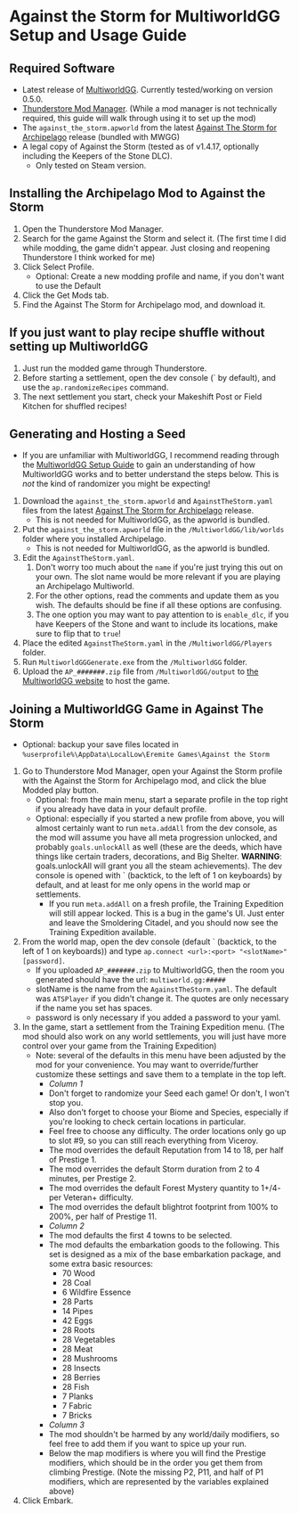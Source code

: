 # Against the Storm for MultiworldGG Setup and Usage Guide

## Required Software
* Latest release of [MultiworldGG](https://github.com/MultiworldGG/MultiworldGG/releases). Currently tested/working on version 0.5.0.
* [Thunderstore Mod Manager](https://www.overwolf.com/app/thunderstore-thunderstore_mod_manager). (While a mod manager is not technically required, this guide will walk through using it to set up the mod)
* The `against_the_storm.apworld` from the latest [Against The Storm for Archipelago](https://github.com/RyanCirincione/ArchipelagoATS/releases) release (bundled with MWGG)
* A legal copy of Against the Storm (tested as of v1.4.17, optionally including the Keepers of the Stone DLC).
    * Only tested on Steam version.

## Installing the Archipelago Mod to Against the Storm
1. Open the Thunderstore Mod Manager.
2. Search for the game Against the Storm and select it. (The first time I did while modding, the game didn't appear. Just closing and reopening Thunderstore I think worked for me)
3. Click Select Profile.
    - Optional: Create a new modding profile and name, if you don't want to use the Default
4. Click the Get Mods tab.
5. Find the Against The Storm for Archipelago mod, and download it.

## **If you just want to play recipe shuffle without setting up MultiworldGG**
1. Just run the modded game through Thunderstore.
2. Before starting a settlement, open the dev console (\` by default), and use the `ap.randomizeRecipes` command.
3. The next settlement you start, check your Makeshift Post or Field Kitchen for shuffled recipes!

## Generating and Hosting a Seed
* If you are unfamiliar with MultiworldGG, I recommend reading through the [MultiworldGG Setup Guide](https://multiworld.gg/tutorial/Archipelago/setup/en) to gain an understanding of how MultiworldGG works and to better understand the steps below. This is *not* the kind of randomizer you might be expecting!
1. Download the `against_the_storm.apworld` and `AgainstTheStorm.yaml` files from the latest [Against The Storm for Archipelago](https://github.com/RyanCirincione/ArchipelagoATS/releases) release.
    - This is not needed for MultiworldGG, as the apworld is bundled.
2. Put the `against_the_storm.apworld` file in the `/MultiworldGG/lib/worlds` folder where you installed Archipelago.
    - This is not needed for MultiworldGG, as the apworld is bundled.
3. Edit the `AgainstTheStorm.yaml`.
    1. Don't worry too much about the `name` if you're just trying this out on your own. The slot name would be more relevant if you are playing an Archipelago Multiworld.
    2. For the other options, read the comments and update them as you wish. The defaults should be fine if all these options are confusing.
    3. The one option you may want to pay attention to is `enable_dlc`, if you have Keepers of the Stone and want to include its locations, make sure to flip that to `true`!
4. Place the edited `AgainstTheStorm.yaml` in the `/MultiworldGG/Players` folder.
5. Run `MultiworldGGGenerate.exe` from the `/MultiworldGG` folder.
6. Upload the `AP_#######.zip` file from `/MultiworldGG/output` to [the MultiworldGG website](https://multiworld.gg/uploads) to host the game.

## Joining a MultiworldGG Game in Against The Storm
* Optional: backup your save files located in `%userprofile%\AppData\LocalLow\Eremite Games\Against the Storm`
1. Go to Thunderstore Mod Manager, open your Against the Storm profile with the Against the Storm for Archipelago mod, and click the blue Modded play button.
    * Optional: from the main menu, start a separate profile in the top right if you already have data in your default profile.
    * Optional: especially if you started a new profile from above, you will almost certainly want to run `meta.addAll` from the dev console, as the mod will assume you have all meta progression unlocked, and probably `goals.unlockAll` as well (these are the deeds, which have things like certain traders, decorations, and Big Shelter. **WARNING**: goals.unlockAll will grant you all the steam achievements). The dev console is opened with \` (backtick, to the left of 1 on keyboards) by default, and at least for me only opens in the world map or settlements.
        * If you run `meta.addAll` on a fresh profile, the Training Expedition will still appear locked. This is a bug in the game's UI. Just enter and leave the Smoldering Citadel, and you should now see the Training Expedition available.
2. From the world map, open the dev console (default \` (backtick, to the left of 1 on keyboards)) and type `ap.connect <url>:<port> "<slotName>" [password]`.
    * If you uploaded `AP_#######.zip` to MultiworldGG, then the room you generated should have the url: `multiworld.gg:#####`
    * slotName is the name from the `AgainstTheStorm.yaml`. The default was `ATSPlayer` if you didn't change it. The quotes are only necessary if the name you set has spaces.
    * password is only necessary if you added a password to your yaml.
3. In the game, start a settlement from the Training Expedition menu. (The mod should also work on any world settlements, you will just have more control over your game from the Training Expedition)
    * Note: several of the defaults in this menu have been adjusted by the mod for your convenience. You may want to override/further customize these settings and save them to a template in the top left.
        * *Column 1*
        * Don't forget to randomize your Seed each game! Or don't, I won't stop you.
        * Also don't forget to choose your Biome and Species, especially if you're looking to check certain locations in particular.
        * Feel free to choose any difficulty. The order locations only go up to slot #9, so you can still reach everything from Viceroy.
        * The mod overrides the default Reputation from 14 to 18, per half of Prestige 1.
        * The mod overrides the default Storm duration from 2 to 4 minutes, per Prestige 2.
        * The mod overrides the default Forest Mystery quantity to 1+/4- per Veteran+ difficulty.
        * The mod overrides the default blightrot footprint from 100% to 200%, per half of Prestige 11.
        * *Column 2*
        * The mod defaults the first 4 towns to be selected.
        * The mod defaults the embarkation goods to the following. This set is designed as a mix of the base embarkation package, and some extra basic resources:
            * 70 Wood
            * 28 Coal
            * 6 Wildfire Essence
            * 28 Parts
            * 14 Pipes
            * 42 Eggs
            * 28 Roots
            * 28 Vegetables
            * 28 Meat
            * 28 Mushrooms
            * 28 Insects
            * 28 Berries
            * 28 Fish
            * 7 Planks
            * 7 Fabric
            * 7 Bricks
        * *Column 3*
        * The mod shouldn't be harmed by any world/daily modifiers, so feel free to add them if you want to spice up your run.
        * Below the map modifiers is where you will find the Prestige modifiers, which should be in the order you get them from climbing Prestige. (Note the missing P2, P11, and half of P1 modifiers, which are represented by the variables explained above)
4. Click Embark.
